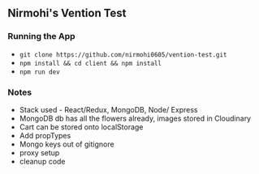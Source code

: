 ## Nirmohi's Vention Test 

### Running the App 
- `git clone https://github.com/nirmohi0605/vention-test.git`
- `npm install && cd client && npm install` 
- `npm run dev`



### Notes 
- Stack used - React/Redux, MongoDB, Node/ Express
- MongoDB db has all the flowers already, images stored in Cloudinary
- Cart can be stored onto localStorage
- Add propTypes
- Mongo keys out of gitignore
- proxy setup
- cleanup code
